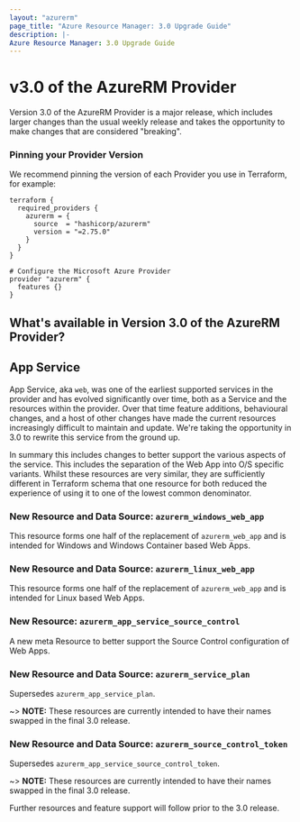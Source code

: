 ```yaml
---
layout: "azurerm"
page_title: "Azure Resource Manager: 3.0 Upgrade Guide"
description: |-
Azure Resource Manager: 3.0 Upgrade Guide
---
```


# v3.0 of the AzureRM Provider

Version 3.0 of the AzureRM Provider is a major release, which includes larger changes than the usual weekly release and takes the opportunity to make changes that are considered "breaking".


### Pinning your Provider Version

We recommend pinning the version of each Provider you use in Terraform, for example:

```hcl
terraform {
  required_providers {
    azurerm = {
      source  = "hashicorp/azurerm"
      version = "=2.75.0"
    }
  }
}

# Configure the Microsoft Azure Provider
provider "azurerm" {
  features {}
}
```

## What's available in Version 3.0 of the AzureRM Provider?


## App Service

App Service, aka `web`, was one of the earliest supported services in the provider and has evolved significantly over time, both as a Service and the resources within the provider. Over that time feature additions, behavioural changes, and a host of other changes have made the current resources increasingly difficult to maintain and update. We're taking the opportunity in 3.0 to rewrite this service from the ground up.    

In summary this includes changes to better support the various aspects of the service. This includes the separation of the Web App into O/S specific variants. Whilst these resources are very similar, they are sufficiently different in Terraform schema that one resource for both reduced the experience of using it to one of the lowest common denominator. 

### New Resource and Data Source: `azurerm_windows_web_app`

This resource forms one half of the replacement of `azurerm_web_app` and is intended for Windows and Windows Container based Web Apps.

### New Resource and Data Source: `azurerm_linux_web_app`

This resource forms one half of the replacement of `azurerm_web_app` and is intended for Linux based Web Apps.

### New Resource: `azurerm_app_service_source_control`

A new meta Resource to better support the Source Control configuration of Web Apps.

### New Resource and Data Source: `azurerm_service_plan`

Supersedes `azurerm_app_service_plan`.

~> **NOTE:** These resources are currently intended to have their names swapped in the final 3.0 release.  

### New Resource and Data Source: `azurerm_source_control_token`
Supersedes `azurerm_app_service_source_control_token`.

~> **NOTE:** These resources are currently intended to have their names swapped in the final 3.0 release.

Further resources and feature support will follow prior to the 3.0 release. 